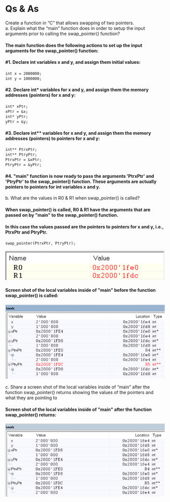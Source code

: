 # Qs & As  

Create a function in “C” that allows swapping of two pointers.  
a. Explain what the “main” function does in order to setup the input arguments prior to 
calling the swap_pointer() function?
#### The main function does the following actions to set up the input arguments for the swap_pointer() function:  
#### #1. Declare int variables x and y, and assign them initial values:
    int x = 2000000;
    int y = 1000000;  
#### #2. Declare int* variables for x and y, and assign them the memory addresses (pointers) for x and y:  
    int* xPtr;
    xPtr = &x;
    int* yPtr;
    yPtr = &y;  
#### #3. Declare int** variables for x and y, and assign them the memory addresses (pointers) to pointers for x and y:  
    int** PtrxPtr;
    int** PtryPtr;
    PtrxPtr = &xPtr;
    PtryPtr = &yPtr;  
#### #4. "main" function is now ready to pass the arguments 'PtrxPtr' and 'PtryPtr' to the swap_pointer() function. These arguments are actually pointers to pointers for int variables x and y.  

b. What are the values in R0 & R1 when swap_pointer() is called?  
#### When swap_pointer() is called, R0 & R1 have the arguments that are passed on by "main" to the swap_pointer() function.  
#### In this case the values passed are the pointers to pointers for x and y, i.e., PtrxPtr and PtryPtr.  
    swap_pointer(PtrxPtr, PtryPtr);
   ![ro-r1](https://github.com/isjosan/embsys310/blob/master/assignment05/swap-pointers-C/images/r0-r1.PNG)  
#### Screen shot of the local variables inside of "main" before the function swap_pointer() is called:
   ![before-swap](https://github.com/isjosan/embsys310/blob/master/assignment05/swap-pointers-C/images/before-swap.PNG)  
   
c. Share a screen shot of the local variables inside of “main” after the function 
swap_pointer() returns showing the values of the pointers and what they are pointing to  
#### Screen shot of the local variables inside of "main" after the function swap_pointer() returns:  
   ![after_swap](https://github.com/isjosan/embsys310/blob/master/assignment05/swap-pointers-C/images/after-swap.PNG)   
   

